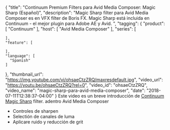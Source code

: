 {
  "title": "Continuum Premium Filters para Avid Media Composer: Magic Sharp (Español)",
  "description": "Magic Sharp filter para Avid Media Composer es en VFX filter de Boris FX. Magic Sharp está incluida en Continuum - el mejor plugin para Adobe AE y Avid. ",
  "tagging": {
    "product": [
      "Continuum"
    ],
    "host": [
      "Avid Media Composer"
    ],
    "series": [

    ],
    "feature": [

    ],
    "language": [
      "Spanish"
    ]
  },
  "thumbnail_url": "https://img.youtube.com/vi/ohsaeCtzZRQ/maxresdefault.jpg",
  "video_url": "https://youtu.be/ohsaeCtzZRQ?rel=0",
  "video_id": "ohsaeCtzZRQ",
  "video_name": "magic-sharp-para-avid-media-composer",
  "date": "2018-07-11T12:38:37-04:00"
}
Este video es un breve introducción de [Continuum Magic Sharp](/products/continuum-filters/magic-sharp/) filter. adentro Avid Media Composer

* Controles de sharpen
* Selectión de canales de luma
* Aplicare ruido y reducción de grit
